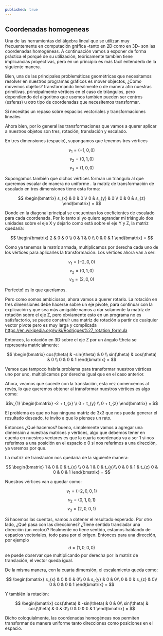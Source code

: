 ```yaml
---
published: true
---
```

## Coordenadas homogeneas

Una de las herramientas del álgebra lineal que se utilizan muy frecuentemente en computación gráfica -tanto en 2D como en 3D- son las coordenadas homogéneas. A continuación vamos a exponer de forma práctica el porqué de su utilización, teóricamente tambíen tiene implicancias proyectivas, pero en un principio es más facil entenderlo de la siguiente manera.

Bien, una de las principales problemáticas geométricas que necesitamos resolver en nuestros programas gráficos es mover objectos, ¿Como movemos objetos? transformando linealmente o de manera afín nuestras primitivas, principalmente vértices en el caso de triángulos, pero dependiendo del algoritmo que usemos tambíen pueden ser centros (esferas) u otro tipo de coordenadas que necesitemos transformar.

Si necesitás un repaso sobre espacios vectoriales y transformaciones lineales

Ahora bien, por lo general las transformaciones que vamos a querer aplicar a nuestros objetos son tres, rotación, translación y escalado.

En tres dimensiones (espacio), supongamos que tenemos tres vértices 

$$v_{1}=(-1,0,0)$$ 
$$v_{2}=(0,1,0)$$ 
$$v_{3}=(1,0,0)$$ 

Supongamos también que dichos vértices forman un triángulo al que queremos escalar de manera no uniforme . la matríz de transformación de escalado en tres dimensiones tiene esta forma:

$$
\begin{bmatrix}
              s_{x} & 0 & 0 \\
              0 & s_{y} & 0 \\
              0 & 0 & s_{z}
\end{bmatrix} =
$$ 

Donde en la diagonal principal se encuentran los coeficientes de escalado para cada coordenada. Por lo tanto si yo quiero agrandar mi triángulo dos unidades sobre el eje X y dejarlo como está sobre el eje Y y Z, la matríz quedaría:

$$
\begin{bmatrix}
              2 & 0 & 0 \\
              0 & 1 & 0 \\
              0 & 0 & 1
\end{bmatrix} =
$$ 

Como ya tenemos la matríz armada, multiplicamos por derecha cada uno de los vértices para aplicarles la transformación. Los vértices ahora van a ser:

$$v_{1}=(-2,0,0)$$ 
$$v_{2}=(0,1,0)$$ 
$$v_{3}=(2,0,0)$$ 

Perfecto! es lo que queríamos.

Pero como somos ambiciosos, ahora vamos a querer rotarlo. La rotación en tres dimensiones debe hacerse sobre un eje pivote, para continuar con la explicación y que sea más amigable vamos a dar solamente la matríz de rotación sobre el eje Z, pero obviamente esto en un programa no es satisfactorio, se puede construír una matríz de rotación a partir de cualquier vector pivote pero es muy larga y complicada https://en.wikipedia.org/wiki/Rodrigues%27_rotation_formula

Entonces, la rotación en 3D sobre el eje Z por un ángulo \theta se representa matricialmente:

$$
\begin{bmatrix}
              cos(\theta) & -sin(\theta) & 0 \\
              sin(\theta) & cos(\theta) & 0 \\
              0 & 0 & 1
\end{bmatrix} =
$$

Vemos que tampoco habría problema para transformar nuestros vértices uno por uno, multiplicamos por derecha igual que en el caso anterior.

Ahora, veamos que sucede con la translación, esta vez comencemos al revés, lo que queremos obtener al transformar nuestros vértices es algo como:

$$v_{1}
\begin{bmatrix}
              -2 + t_{x} \\
              0 + t_{y} \\
              0 + t_{z}
\end{bmatrix} =
$$

El problema es que no hay ninguna matríz de 3x3 que nos pueda generar el resultado deseado, te invito a que lo pienses un rato.

Entonces ¿Qué hacemos? bueno, simplemente vamos a agregar una dimensión a nuestras matrices y vértices, algo que debemos tener en cuenta en nuestros vectores es que la cuarta coordenada va a ser $1$ si nos referimos a una posición en el espacio o $0$ si nos referimos a una dirección, ya veremos por que.

La matríz de translación nos quedaría de la siguiente manera:

$$
\begin{bmatrix}
              1 & 0 & 0 & t_{x} \\
              0 & 1 & 0 & t_{y}\\
              0 & 0 & 1 & t_{z}
              0 & 0 & 0 & 1
\end{bmatrix} =
$$ 

Nuestros vértices van a quedar como:

$$v_{1}=(-2,0,0,1)$$
$$v_{2}=(0,1,0,1)$$ 
$$v_{3}=(2,0,0,1)$$ 

Si hacemos las cuentas, vamos a obtener el resultado esperado.
Por otro lado, ¿Qué pasa con las direcciones? ¿Tiene sentido transladar una dirección (un vector)? Realmente no tiene sentido, estamos hablando de espacios vectoriales, todo pasa por el orígen.
Entonces para una dirección, por ejemplo $$d=(1,0,0,0)$$ se puede observar que multiplicando por derecha  por la matriz de translación, el vector queda igual.

De la misma manera, con la cuarta dimensión, el escalamiento queda como:

$$
\begin{bmatrix}
              s_{x} & 0 & 0 & 0\\
              0 & s_{y} & 0 & 0\\
              0 & 0 & s_{z} & 0\\
              0 & 0 & 0 & 1
\end{bmatrix} =
$$ 

Y también la rotación:

$$
\begin{bmatrix}
              cos(\theta) & -sin(\theta) & 0 & 0\\
              sin(\theta) & cos(\theta) & 0 & 0\\
              0 & 0 & 0 & 1
\end{bmatrix} =
$$

Dicho coloquialmente, las coordenadas homogéneas nos permiten transformar de manera uniforme tanto direcciones como posiciones en el espacio.
